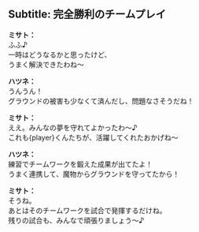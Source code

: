 # 

  
## Subtitle: 完全勝利のチームプレイ
  
**ミサト：**  
ふふ♪  
一時はどうなるかと思ったけど、  
うまく解決できたわね～  
  
**ハツネ：**  
うんうん！  
グラウンドの被害も少なくて済んだし、問題なさそうだね！  
  
**ミサト：**  
ええ。みんなの夢を守れてよかったわ～♪  
これも{player}くんたちが、活躍してくれたおかげね～  
  
**ハツネ：**  
練習でチームワークを鍛えた成果が出てたよ！  
うまく連携して、魔物からグラウンドを守ってたから！  
  
**ミサト：**  
そうね。  
あとはそのチームワークを試合で発揮するだけね。  
残りの試合も、みんなで頑張りましょう～♪  
